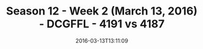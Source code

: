 ---
title: Season 12 - Week 2 (March 13, 2016) - DCGFFL - 4191 vs 4187
teams_score:
- team: 4191
  score: 27
- team: 4187
  score: 36
mvp: Josh R. (Neon Green); Brian H. (Neon Yellow)
game-ball: Christine H. (Neon Green); Will J. (Neon Yellow)
sportsperson: ''
season: 12
week: 2
date: '2016-03-13T13:11:09'
pageid: season-12-week-2-march-13-2016-4191-vs-4187
---